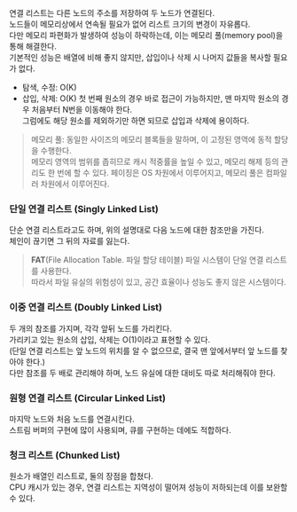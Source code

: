 연결 리스트는 다른 노드의 주소를 저장하여 두 노드가 연결된다.  
노드들이 메모리상에서 연속될 필요가 없어 리스트 크기의 변경이 자유롭다.  
다만 메모리 파편화가 발생하여 성능이 하락하는데, 이는 메모리 풀(memory pool)을 통해 해결한다.  
기본적인 성능은 배열에 비해 좋지 않지만, 삽입이나 삭제 시 나머지 값들을 복사할 필요가 없다.
- 탐색, 수정: O(K)
- 삽입, 삭제: O(K)
첫 번째 원소의 경우 바로 접근이 가능하지만, 맨 마지막 원소의 경우 처음부터 N번을 이동해야 한다.  
그럼에도 해당 원소를 제외하기만 하면 되므로 삽입과 삭제에 용이하다.  
> 메모리 풀: 동일한 사이즈의 메모리 블록들을 말하며, 이 고정된 영역에 동적 할당을 수행한다.  
> 메모리 영역의 범위를 좁히므로 캐시 적중률을 높일 수 있고, 메모리 해제 등의 관리도 한 번에 할 수 있다.
> 페이징은 OS 차원에서 이루어지고, 메모리 풀은 컴파일러 차원에서 이루어진다.
### 단일 연결 리스트 (Singly Linked List)
단순 연결 리스트라고도 하며, 위의 설명대로 다음 노드에 대한 참조만을 가진다.  
체인이 끊기면 그 뒤의 자료를 잃는다.
> **FAT**(File Allocation Table. 파일 할당 테이블) 파일 시스템이 단일 연결 리스트를 사용한다.  
> 따라서 파일 유실의 위험성이 있고, 공간 효율이나 성능도 좋지 않은 시스템이다.
### 이중 연결 리스트 (Doubly Linked List)
두 개의 참조를 가지며, 각각 앞뒤 노드를 가리킨다.  
가리키고 있는 원소의 삽입, 삭제는 O(1)이라고 표현할 수 있다.  
(단일 연결 리스트는 앞 노드의 위치를 알 수 없으므로, 결국 맨 앞에서부터 앞 노드를 찾아야 한다.)  
다만 참조를 두 배로 관리해야 하며, 노드 유실에 대한 대비도 따로 처리해줘야 한다.
### 원형 연결 리스트 (Circular Linked List)
마지막 노드와 처음 노드를 연결시킨다.  
스트림 버퍼의 구현에 많이 사용되며, 큐를 구현하는 데에도 적합하다.
### 청크 리스트 (Chunked List)
원소가 배열인 리스트로, 둘의 장점을 합쳤다.  
CPU 캐시가 있는 경우, 연결 리스트는 지역성이 떨어져 성능이 저하되는데 이를 보완할 수 있다.

